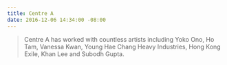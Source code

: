 ```yaml
---
title: Centre A
date: 2016-12-06 14:34:00 -08:00
---
```


> Centre A has worked with countless artists including Yoko Ono, Ho Tam, Vanessa Kwan, Young Hae Chang Heavy Industries, Hong Kong Exile, Khan Lee and Subodh Gupta.